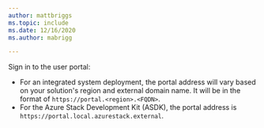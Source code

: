 ```yaml
---
author: mattbriggs
ms.topic: include
ms.date: 12/16/2020
ms.author: mabrigg

---
```



Sign in to the user portal: 

* For an integrated system deployment, the portal address will vary based on your solution's region and external domain name. It will be in the format of `https://portal.<region>.<FQDN>`.
* For the Azure Stack Development Kit (ASDK), the portal address is `https://portal.local.azurestack.external`.
